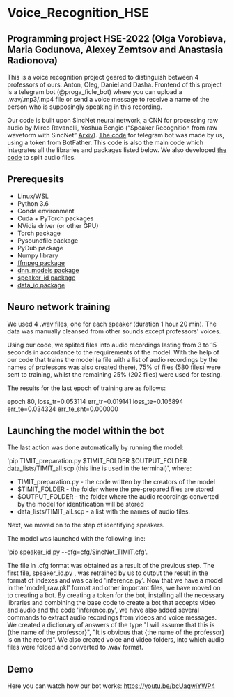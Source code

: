 # Voice_Recognition_HSE
## Programming project HSE-2022 (Olga Vorobieva, Maria Godunova, Alexey Zemtsov and Anastasia Radionova)
This is a voice recognition project geared to distinguish between 4 professors of ours: Anton, Oleg, Daniel and Dasha. 
Frontend of this project is a telegram bot (@proga_ficle_bot) where you can upload a .wav/.mp3/.mp4 file or send a voice message to receive a name of the person who is supposingly speaking in this recording.

Our code is built upon SincNet neural network, a CNN for processing raw audio by Mirco Ravanelli, Yoshua Bengio (“Speaker Recognition from raw waveform with SincNet” [Arxiv](https://arxiv.org/abs/1808.00158)).
[The code](https://github.com/sashabugurt/voice_recognition_bot_py/blob/main/bot.py) for telegram bot was made by us, using a token from BotFather. This code is also the main code which integrates all the libraries and packages listed below. 
We also developed [the code](https://github.com/sashabugurt/voice_recognition_bot_py/blob/main/split.py) to split audio files.

## Prerequesits
* Linux/WSL
* Python 3.6
* Conda environment
* Cuda + PyTorch packages 
* NVidia driver (or other GPU)
* Torch package
* Pysoundfile package
* PyDub package
* Numpy library
* [ffmpeg package](https://www.ffmpeg.org/download.html)
* [dnn_models package](https://github.com/mravanelli/SincNet/blob/master/dnn_models.py)
* [speaker_id package](https://github.com/mravanelli/SincNet/blob/master/speaker_id.py)
* [data_io package](https://github.com/mravanelli/SincNet/blob/master/data_io.py)

## Neuro network training
We used 4 .wav files, one for each speaker (duration 1 hour 20 min).  The data was manually cleansed from other sounds except professors' voices. 

Using our code, we splited files into audio recordings lasting from 3 to 15 seconds in accordance to the requirements of the model. With the help of our code that trains the model (a file with a list of audio recordings by the names of professors was also created there), 75% of files (580 files) were sent to training, whilst the remaining 25% (202 files) were used for testing. 

The results for the last epoch of training are as follows: 

epoch 80, loss_tr=0.053114 err_tr=0.019141 loss_te=0.105894 err_te=0.034324 err_te_snt=0.000000

## Launching the model within the bot

The last action was done automatically by running the model: 

'pip TIMIT_preparation.py $TIMIT_FOLDER $OUTPUT_FOLDER data_lists/TIMIT_all.scp (this line is used in the terminal)', where:
* TIMIT_preparation.py - the code written by the creators of the model
* $TIMIT_FOLDER - the folder where the pre-prepared files are stored
* $OUTPUT_FOLDER - the folder where the audio recordings converted by the model for identification will be stored
* data_lists/TIMIT_all.scp - a list with the names of audio files. 

Next, we moved on to the step of identifying speakers. 

The model was launched with the following line: 

'pip speaker_id.py --cfg=cfg/SincNet_TIMIT.cfg'.

The file in .cfg format was obtained as a result of the previous step. The first file, speaker_id.py , was retrained by us to output the result in the format of indexes and was called 'inference.py'. Now that we have a model in the 'model_raw.pkl' format and other important files, we have moved on to creating a bot. By creating a token for the bot, installing all the necessary libraries and combining the base code to create a bot that accepts video and audio and the code 'inference.py', we have also added several commands to extract audio recordings from videos and voice messages. We created a dictionary of answers of the type "I will assume that this is {the name of the professor}", "It is obvious that {the name of the professor} is on the record". We also created voice and video folders, into which audio files were folded and converted to .wav format.
 

## Demo
Here you can watch how our bot works: https://youtu.be/bcUaqwiYWP4


